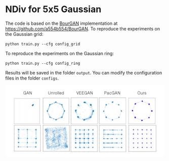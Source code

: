 # NDiv for 5x5 Gaussian

The code is based on the [BourGAN](https://arxiv.org/abs/1805.07674) implementation at https://github.com/a554b554/BourGAN.
To reproduce the experiments on the Gaussian grid:
```
python train.py --cfg config_grid
```
To reproduce the experiments on the Gaussian ring:
```
python train.py --cfg config_ring
```
Results will be saved in the folder `output`. You can modify the configuration files in the folder `configs`.

![prediction example](./docs/gaussian.png)
